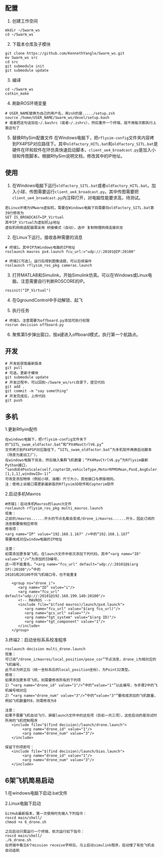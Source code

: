 ## 配置
1. 创建工作空间
``` 
mkdir ~/Swarm_ws
cd ~/Swarm_ws
```

2. 下载本仓库及子模块
```
git clone https://github.com/KennethYangle/Swarm_ws.git
mv Swarm_ws src
cd src
git submodule init
git submodule update
```

3. 编译
```
cd ~/Swarm_ws
catkin_make
```

4. 刷新ROS环境变量
```
# USER_NAME替换为自己的用户名，用zsh的是...../setup.zsh
source /home/USER_NAME/Swarm_ws/devel/setup.bash
# 或者把这句话加在~/.bashrc（或者~/.zshrc），然后重开一个终端，就不用每次都执行上面这句了
```

5. 替换RflySim配置文件
在Windows电脑下，把`rflysim-config`文件夹内容拷到PX4PSP对应路径下。其中`oldfactory_HITL.bat`和`oldfactory_SITL.bat`是硬件在环和软件在环仿真快速启动脚本，`client_ue4_broadcast.py`是加入小球和传图脚本。根据RflySim说明文档，修改其中的IP地址。




## 使用
1. 在Windows电脑下运行`oldfactory_SITL.bat`或者`oldfactory_HITL.bat`。加入小球、传图需要运行`client_ue4_broadcast.py`。其中传图需要把`client_ue4_broadcast.py`内注释打开，对电脑性能要求高，待测试。
```
若Linux环境为VMware虚拟机，需要在Windows电脑下将需要将oldfactory_SITL.bat第39行修改为
SET IS_BROADCAST=IP_Virtual
其中IP_Virtual为虚拟机ip地址
虚拟机网络适配器需采用 桥接模式（自动），选中 复制物理网络连接状态
```

2. 在Linux下运行。接收各种需要的消息
```
# 终端1。其中IP为Windows电脑的IP地址
roslaunch mavros px4.launch fcu_url:="udp://:20101@IP:20100"

# 终端2[可选]。运行后得到图像话题，可以后续操作
roslaunch rflysim_ros_pkg cameras.launch
```

3. 打开MATLAB和Simulink，开始Simulink仿真。可以在Windows或Linux电脑，注意需要自行判断ROSCORE的IP。
```
rosinit("IP_Virtual")
```
4. 在QgroundControl中手动解锁、起飞

5. 执行任务
```
# 终端3。注意需要为offboard.py添加可执行权限
rosrun decision offboard.py
```

6. 聚焦第5步弹出窗口，按a键进入offboard模式，执行第一个航路点。




## 开发
```
# 开发前获取最新版本
git pull
# 可选，更新子模块
git submodule update
# 开发过程中，可以回到~/Swarm_ws/src目录下，提交代码 
git add .
git commit -m "say something"
# 开发完成后，上传代码
git push
```
## 多机
1.更新Rflyim配件
```
在windows电脑下，把rflysim-config文件夹下的“SITL_swam_oldfactor.bat”和“PX4MavCtrlV6.py”
文件拷贝到PX4PSP对应路徑下，“SITL_swam_oldfactor.bat”为多机软件再换启动脚本（场景为废旧工厂），
在windows电脑下双击，然后输入集群飞机数量；“PX4MavCtrlV6.py”为Rflysim最新Python接口，
“sendUE4PosScale(self,copterID,vehicleType,MotorRPMSMean,PosE,AngEuler,Scale=[1,1,1],windowID=-1)”
可改变添加物体（例如小球、油桶）尺寸大小，其他接口与原版相同。
注：使用上诉接口需更新最新版的Rflysim3D软件和Copterim软件
```

2.启动多机Mavros
```
#终端1：启动多机Mavros的launch文件
roslaunch rflysim_ros_pkg multi_mavros.launch
现象：
之前的/mavros......开头的节点名都会变成/drone_i/mavros......开头，因此订阅的消息都要做相应修改
修改项：
<arg name="IP" value="192.168.1.167" />中的“192.168.1.167”
需要改成对应window电脑的IP地址
```
```
注意：
如需添加更多架飞机，在launch文件中依次添加下列代码，其中“<arg name="ID" value="i"/>”为添加的ID编号，
这一项不能重名，“<arg name="fcu_url" default="udp://:20101@$(arg IP):20100"/>”中的
20101和20100不同飞机端口号，也不能重复

   <group ns="drone_i">
      <arg name="ID" value="i"/>
      <arg name="fcu_url" default="udp://:20101@192.168.199.140:20100"/>
      <!-- MAVROS -->
      <include file="$(find mavros)/launch/px4.launch">
         <arg name="fcu_url" value="$(arg fcu_url)"/>
         <arg name="gcs_url" value=""/>
         <arg name="tgt_system" value="$(arg ID)"/>
         <arg name="tgt_component" value="1"/>
      </include>
   </group>
```

3.终端2：启动坐标系系校准程序
```
roslaunch decision multi_drone.launch
现象：
可订阅“/drone_i/mavros/local_position/pose_cor”节点消息，drone_i为相对应的飞机编号，
此节点为矫正后（统一坐标系后的local_position坐标），为Point32类型。
修改：
如果添加更多项飞机，则需要修改所有的下列项
1）“<arg name="drone_id" value="1"/>”中的“value="1"”以此编号，与步骤2中的飞机编号相对应
2）“<arg name="drone_num" value="3"/>”中的“value="3"”要改成添加的飞机数量，例如飞机数量时8，则需修改为8
```

```
注意：
如果不需要飞机自动飞行，屏蔽launch文件中的这些项（目前一共三项），这些启动的是测试时所用的飞机控制程序
   <include file="$(find decision)/launch/drone.launch">
        <arg name="drone_id" value="1"/>
        <arg name="drone_num" value="3"/>
   </include>

保留下列项即可：
   <include file="$(find decision)/launch/bias.launch">
        <arg name="drone_id" value="1"/>
        <arg name="drone_num" value="3"/>
   </include>
```

## 6架飞机简易启动
1.在windows电脑下启动.bat文件

2.Linux电脑下启动
```
GitHub最新版本，第一次使用时先输入下列指令：
roscd main/shell/
chmod +x 6_drone.sh

之后启动只需运行一个终端，依次运行如下指令：
roscd main/shell/
./6_drone.sh
在终端中看见6个mission receive字样后，马上启动simulink程序，启动慢了有些飞机会自动返航
```